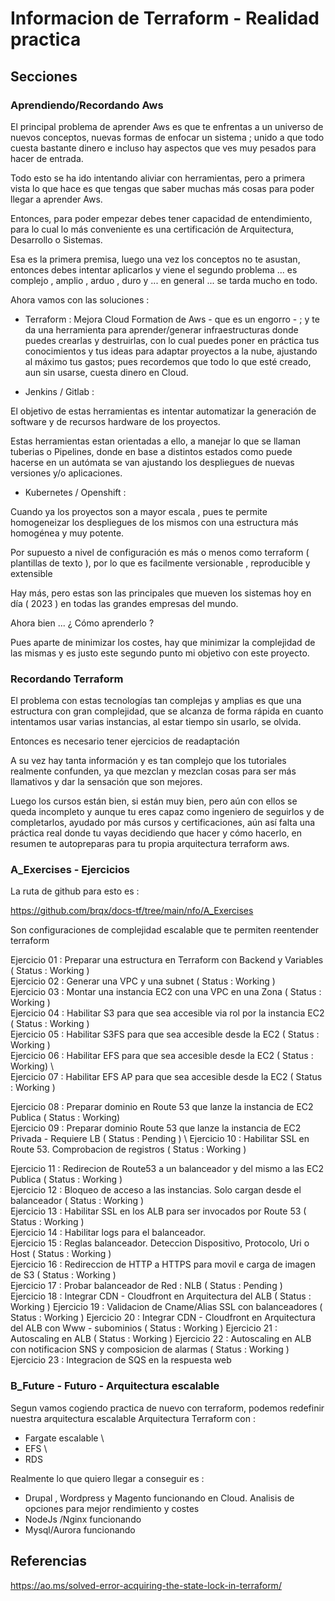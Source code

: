 <!-- Proyecto : # docs-tf -->
# Informacion de Terraform - Realidad practica
<!-- Nivel 1 -  V0.0.3 - 2023 Feb -->

## Secciones

### Aprendiendo/Recordando Aws

El principal problema de aprender Aws es que te enfrentas a un universo de nuevos conceptos, nuevas formas de enfocar un sistema ;  unido a que todo cuesta bastante dinero e incluso hay aspectos que ves muy pesados para hacer de entrada.

Todo esto se ha ido intentando aliviar con herramientas, pero a primera vista lo que hace es que tengas que saber muchas más cosas para poder llegar a aprender Aws.

Entonces, para poder empezar debes tener capacidad de entendimiento, para lo cual lo más conveniente es una certificación de Arquitectura, Desarrollo o Sistemas.

Esa es la primera premisa, luego una vez los conceptos no te asustan, entonces debes intentar aplicarlos y viene el segundo problema ... es complejo , amplio , arduo , duro y ... en general ... se tarda mucho en todo.

Ahora vamos con las soluciones : 

- Terraform              : Mejora Cloud Formation de Aws - que es un engorro - ; y te da una herramienta para aprender/generar infraestructuras donde puedes crearlas y destruirlas, con lo cual puedes poner en práctica tus conocimientos y tus ideas para adaptar proyectos a la nube, ajustando al máximo tus gastos; pues recordemos que todo lo que esté creado, aun sin usarse, cuesta dinero en Cloud.

- Jenkins / Gitlab       : 

El objetivo de estas herramientas es intentar automatizar la generación de software y de recursos hardware de los proyectos.

Estas herramientas estan orientadas a ello, a manejar lo que se llaman tuberias o Pipelines, donde en base a distintos estados como puede hacerse en un autómata se van ajustando los despliegues de nuevas versiones y/o aplicaciones.

- Kubernetes / Openshift : 

Cuando ya los proyectos son a mayor escala , pues te permite homogeneizar los despliegues de los mismos con una estructura más homogénea y muy potente. 

Por supuesto a nivel de configuración es más o menos como terraform ( plantillas de texto ), por lo que es facilmente versionable , reproducible y extensible

Hay más, pero estas son las principales que mueven los sistemas hoy en día ( 2023 ) en todas las grandes empresas del mundo.

Ahora bien ... ¿ Cómo aprenderlo ? 

Pues aparte de minimizar los costes, hay que minimizar la complejidad de las mismas y es justo este segundo punto mi objetivo con este proyecto.

### Recordando Terraform

El problema con estas tecnologías tan complejas y amplias es que una estructura con gran complejidad, que se alcanza de forma rápida en cuanto intentamos usar varias instancias, al estar tiempo sin usarlo, se olvida.

Entonces es necesario tener ejercicios de readaptación

A su vez hay tanta información y es tan complejo que los tutoriales realmente confunden, ya que mezclan y mezclan cosas para ser más llamativos y dar la sensación que son mejores.

Luego los cursos están bien, si están muy bien, pero aún con ellos se queda incompleto y aunque tu eres capaz como ingeniero de seguirlos y de completarlos, ayudado por más cursos y certificaciones, aún así falta una práctica real donde tu vayas decidiendo que hacer y cómo hacerlo, en resumen te autopreparas para tu propia arquitectura terraform aws.


### A_Exercises - Ejercicios

La ruta de github para esto es : 

https://github.com/brqx/docs-tf/tree/main/nfo/A_Exercises

Son configuraciones de complejidad escalable que te permiten reentender terraform

Ejercicio 01 : Preparar una estructura en Terraform con Backend y Variables ( Status : Working )   \
Ejercicio 02 : Generar una VPC y una subnet                        ( Status : Working )                \
Ejercicio 03 : Montar una instancia EC2 con una VPC en una Zona    ( Status : Working )            \
Ejercicio 04 : Habilitar S3 para que sea accesible via rol por la instancia EC2 ( Status : Working )   \
Ejercicio 05 : Habilitar S3FS para que sea accesible desde la EC2 ( Status : Working )                 \
Ejercicio 06 : Habilitar EFS para que sea accesible desde la EC2 ( Status : Working)                   \            
Ejercicio 07 : Habilitar EFS AP para que sea accesible desde la EC2 ( Status : Working )               

Ejercicio 08 : Preparar dominio en Route 53 que lanze la instancia de EC2 Publica ( Status : Working)              \
Ejercicio 09 : Preparar dominio Route 53 que lanze la instancia de EC2 Privada - Requiere LB  ( Status : Pending ) \ 
Ejercicio 10 : Habilitar SSL en Route 53. Comprobacion de registros ( Status : Working )

Ejercicio 11 : Redirecion de Route53 a un balanceador y del mismo a las EC2 Publica ( Status : Working )          \
Ejercicio 12 : Bloqueo de acceso a las instancias. Solo cargan desde el balanceador ( Status : Working )          \
Ejercicio 13 : Habilitar SSL en los ALB para ser invocados por Route 53 ( Status : Working )                      \
Ejercicio 14 : Habilitar logs para el balanceador.             \
Ejercicio 15 : Reglas balanceador. Deteccion Dispositivo, Protocolo, Uri o Host ( Status : Working )         \
Ejercicio 16 : Redireccion de HTTP a HTTPS para movil e carga de imagen de S3 ( Status : Working )    \
Ejercicio 17 : Probar balanceador de Red : NLB ( Status : Pending )  \
Ejercicio 18 : Integrar CDN - Cloudfront en Arquitectura del ALB  ( Status : Working )
Ejercicio 19 : Validacion de Cname/Alias SSL con balanceadores ( Status : Working )
Ejercicio 20 : Integrar CDN - Cloudfront en Arquitectura del ALB con Www - subominios  ( Status : Working )
Ejercicio 21 : Autoscaling en ALB ( Status : Working )
Ejercicio 22 : Autoscaling en ALB con notificacion SNS y composicion de alarmas ( Status : Working )
Ejercicio 23 : Integracion de SQS en la respuesta web


### B_Future  - Futuro - Arquitectura escalable 

Segun vamos cogiendo practica de nuevo con terraform, podemos redefinir nuestra arquitectura escalable
Arquitectura Terraform con : 

- Fargate escalable                                \
- EFS                                              \
- RDS

Realmente lo que quiero llegar a conseguir es : 

- Drupal , Wordpress y Magento funcionando en Cloud. Analisis de opciones para mejor rendimiento y costes
- NodeJs /Nginx funcionando
- Mysql/Aurora funcionando

<!-- ==--==--==--==--==--==--==--==--==--==--==--==--==--==--==-- -->

## Referencias

https://ao.ms/solved-error-acquiring-the-state-lock-in-terraform/


